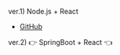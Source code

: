 ver.1) Node.js + React 

- <a href = "https://github.com/ahnsoheee/AccountBook"> GitHub </a>

ver.2) 👉 SpringBoot + React 👈